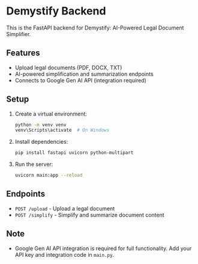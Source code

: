 # Demystify Backend

This is the FastAPI backend for Demystify: AI-Powered Legal Document Simplifier.

## Features
- Upload legal documents (PDF, DOCX, TXT)
- AI-powered simplification and summarization endpoints
- Connects to Google Gen AI API (integration required)

## Setup
1. Create a virtual environment:
   ```sh
   python -m venv venv
   venv\Scripts\activate  # On Windows
   ```
2. Install dependencies:
   ```sh
   pip install fastapi uvicorn python-multipart
   ```
3. Run the server:
   ```sh
   uvicorn main:app --reload
   ```

## Endpoints
- `POST /upload` - Upload a legal document
- `POST /simplify` - Simplify and summarize document content

## Note
- Google Gen AI API integration is required for full functionality. Add your API key and integration code in `main.py`.
